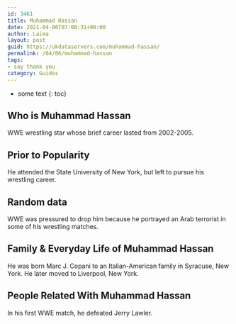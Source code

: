 ```yaml
---
id: 3461
title: Muhammad Hassan
date: 2021-04-06T07:00:31+00:00
author: Laima
layout: post
guid: https://ukdataservers.com/muhammad-hassan/
permalink: /04/06/muhammad-hassan
tags:
- say thank you
category: Guides
---
```


* some text
{: toc}


## Who is Muhammad Hassan
                  
                  
                  
WWE wrestling star whose brief career lasted from 2002-2005.
                  
              
            
              
            
                
                
                
## Prior to Popularity
                  
                  
                  
He attended the State University of New York, but left to pursue his wrestling career.
                  
              
            
              
            
                
                
                
## Random data
                  
                  
                  
WWE was pressured to drop him because he portrayed an Arab terrorist in some of his wrestling matches.
                  
              
            
              
            
                
                
                
## Family & Everyday Life of Muhammad Hassan
                  
                  
                  
He was born Marc J. Copani to an Italian-American family in Syracuse, New York. He later moved to Liverpool, New York.
                  
              
            
              
            
                
                
                
## People Related With Muhammad Hassan
                  
                  
                  
In his first WWE match, he defeated Jerry Lawler.
                  
              
            
              
            
                
              
            
              
              
            
            
              
            
          
          
          